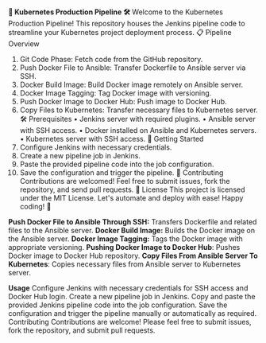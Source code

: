 **🚀 Kubernetes Production Pipeline 🛠️**
Welcome to the Kubernetes Production Pipeline! This repository houses the Jenkins pipeline code to streamline your Kubernetes project deployment process.
📋 Pipeline Overview
1.	Git Code Phase: Fetch code from the GitHub repository.
2.	Push Docker File to Ansible: Transfer Dockerfile to Ansible server via SSH.
3.	Docker Build Image: Build Docker image remotely on Ansible server.
4.	Docker Image Tagging: Tag Docker image with versioning.
5.	Push Docker Image to Docker Hub: Push image to Docker Hub.
6.	Copy Files to Kubernetes: Transfer necessary files to Kubernetes server.
🛠️ Prerequisites
•	Jenkins server with required plugins.
•	Ansible server with SSH access.
•	Docker installed on Ansible and Kubernetes servers.
•	Kubernetes server with SSH access.
🚀 Getting Started
1.	Configure Jenkins with necessary credentials.
2.	Create a new pipeline job in Jenkins.
3.	Paste the provided pipeline code into the job configuration.
4.	Save the configuration and trigger the pipeline.
🤝 Contributing
Contributions are welcomed! Feel free to submit issues, fork the repository, and send pull requests.
📄 License
This project is licensed under the MIT License.
Let's automate and deploy with ease! Happy coding! 🎉


**Push Docker File to Ansible Through SSH:** Transfers Dockerfile and related files to the Ansible server.
**Docker Build Image:** Builds the Docker image on the Ansible server.
**Docker Image Tagging:** Tags the Docker image with appropriate versioning.
**Pushing Docker Image to Docker Hub**: Pushes Docker image to Docker Hub repository.
**Copy Files From Ansible Server To Kubernetes**: Copies necessary files from Ansible server to Kubernetes server.

**Usage**
Configure Jenkins with necessary credentials for SSH access and Docker Hub login.
Create a new pipeline job in Jenkins.
Copy and paste the provided Jenkins pipeline code into the job configuration.
Save the configuration and trigger the pipeline manually or automatically as required.
Contributing
Contributions are welcome! Please feel free to submit issues, fork the repository, and submit pull requests.



